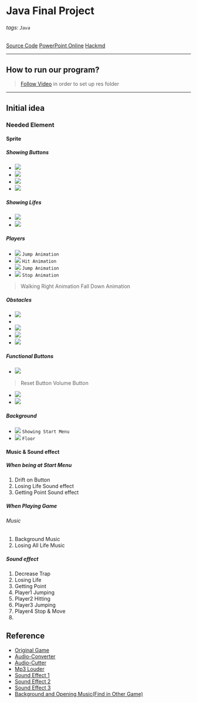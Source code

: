 # Java Final Project
###### tags: `Java`
[Source Code](https://novayo.github.io/NCKU_TONTOKO-FAMILY/)
[PowerPoint Online](https://1drv.ms/p/s!Avpz7A1Ux2D_g2SeoGdwcTasMqia)
[Hackmd](https://hackmd.io/@novayo/SkLHm8wo7)

---

## How to run our program?
> [Follow Video](https://www.youtube.com/watch?v=iC2X8gkhsXA&list=PL0k-vA0349lFudGAz91Vj3kgcTFj2ZgJO&index=15&t=5m15s) in order to set up res folder

---

## Initial idea
### Needed Element
#### Sprite
##### Showing Buttons
- ![](https://i.imgur.com/FHOVnXr.png)
- ![](https://i.imgur.com/Fk4nz9N.png)
- ![](https://i.imgur.com/ZNGKRzo.png)
- ![](https://i.imgur.com/pEZGHdx.png)

##### Showing Lifes
- ![](https://i.imgur.com/EZRxqC5.png)
- ![](https://i.imgur.com/CugIii9.png)

##### Players
- ![](https://i.imgur.com/0za3TFr.png) `Jump Animation`
- ![](https://i.imgur.com/SowZYkg.png) `Hit Animation`
- ![](https://i.imgur.com/WNAPnDE.png) `Jump Animation`
- ![](https://i.imgur.com/XuioN7g.png) `Stop Animation`

> Walking Right Animation
> Fall Down Animation

##### Obstacles
- ![](https://i.imgur.com/yKh6wWn.png)
- [](https://i.imgur.com/AD2jeRa.png)
- ![](https://i.imgur.com/k9YLj3t.png)
- ![](https://i.imgur.com/jGVlQTi.png)
- ![](https://i.imgur.com/EUGIAw7.png)

##### Functional Buttons
- ![](https://i.imgur.com/LS3VcHA.png)
> Reset Button
> Volume Button

- ![](https://i.imgur.com/Sj1We4X.png)
- ![](https://i.imgur.com/o5ZOY47.png)

##### Background
- ![](https://i.imgur.com/X2jZ0zL.png) `Showing Start Menu`
- ![](https://i.imgur.com/ZoAm0VF.png) `Floor`

#### Music & Sound effect
##### When being at Start Menu
1. Drift on Button
2. Losing Life Sound effect
3. Getting Point Sound effect

##### When Playing Game
###### Music
1. Background Music
2. Losing All Life Music

##### Sound effect
1. Decrease Trap 
2. Losing Life 
3. Getting Point
4. Player1 Jumping 
5. Player2 Hitting 
6. Player3 Jumping 
7. Player4 Stop & Move
8. 

## Reference
- [Original Game](http://www.i-gamer.net/play/4148.html)
- [Audio-Converter](https://online-audio-converter.com/tw/?fbclid=IwAR3Z4Tobz6nRkksCeycKDq3hwYPKXwHL0wgZkUVqlqU8BJCwaCJLA8DLuTg)
- [Audio-Cutter](https://mp3cut.net/tw/?fbclid=IwAR0_pRYseDPpsSY-bA2bmNEbF_GDy7W6Gn45_KghiEc-gHad3zkoXwi9ICU)
- [Mp3 Louder](http://www.mp3louder.com/zh/?fbclid=IwAR0VSyX7cOZCG7fDxcC_Gi65tv6Nl0wP-AwvF4QNoM7e47pyCFodchfDtP4)
- [Sound Effect 1](https://taira-komori.jpn.org/freesoundtw.html?fbclid=IwAR2B5XsDFSyCp-qs7ap0QfiujqXFru2QXLZ1UUplA6a-7iTp7IDuOD2N39c)
- [Sound Effect 2](https://commons.nicovideo.jp/material/nc131657?fbclid=IwAR3pa22csD9ngTEJ8kWMr5yu7ocIgECGWwtyQOSt071x6vSRsLh81QluXVM)
- [Sound Effect 3](https://www.youtube.com/watch?v=3E8bfXRvJLM&fbclid=IwAR2ASBguXDjcmkoA86P67igGe8kucB8Z6NRqY4ooNpVoCiBczBw_Mw6kICU)
- [Background and Opening Music(Find in Other Game)](https://www.moddb.com/games/cat-mario/downloads/cat-mario-windons-download?fbclid=IwAR2RxxOz5gqSO4U1RRB-FT1mMVnEoylCHNOC-5R1RfwHySkh8cg9bg2E1GY)
